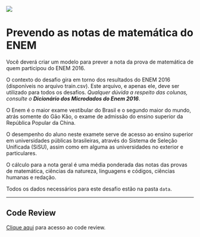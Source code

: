 <img src="https://t2.tudocdn.net/523732?w=1200"></img>

# Prevendo as notas de matemática do ENEM

Você deverá criar um modelo para prever a nota da prova de matemática de quem participou do ENEM 2016.

O contexto do desafio gira em torno dos resultados do ENEM 2016 (disponíveis no arquivo train.csv). Este arquivo, e apenas ele, deve ser utilizado para todos os desafios. _Qualquer dúvida a respeito das colunas, consulte o __Dicionário dos Microdados do Enem 2016___.

O Enem é o maior exame vestibular do Brasil e o segundo maior do mundo, atrás somente do Gāo Kǎo, o exame de admissão do ensino superior da República Popular da China.

O desempenho do aluno neste examete serve de acesso ao ensino superior em universidades públicas brasileiras, através do Sistema de Seleção Unificada (SiSU), assim como em alguma as universidades no exterior e particulares.

O cálculo para a nota geral é uma média ponderada das notas das provas de matemática, ciências da natureza, linguagens e códigos, ciências humanas e redação.

Todos os dados necessários para este desafio estão na pasta `data`.

---

## Code Review

[Clique aqui](https://www.codenation.dev/code-review/#/enem-2/hxqNmKiGg) para acesso ao code review.